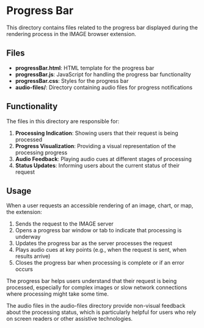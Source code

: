 # Progress Bar

This directory contains files related to the progress bar displayed during the rendering process in the IMAGE browser extension.

## Files

- **progressBar.html**: HTML template for the progress bar
- **progressBar.js**: JavaScript for handling the progress bar functionality
- **progressBar.css**: Styles for the progress bar
- **audio-files/**: Directory containing audio files for progress notifications

## Functionality

The files in this directory are responsible for:

1. **Processing Indication**: Showing users that their request is being processed
2. **Progress Visualization**: Providing a visual representation of the processing progress
3. **Audio Feedback**: Playing audio cues at different stages of processing
4. **Status Updates**: Informing users about the current status of their request

## Usage

When a user requests an accessible rendering of an image, chart, or map, the extension:

1. Sends the request to the IMAGE server
2. Opens a progress bar window or tab to indicate that processing is underway
3. Updates the progress bar as the server processes the request
4. Plays audio cues at key points (e.g., when the request is sent, when results arrive)
5. Closes the progress bar when processing is complete or if an error occurs

The progress bar helps users understand that their request is being processed, especially for complex images or slow network connections where processing might take some time.

The audio files in the audio-files directory provide non-visual feedback about the processing status, which is particularly helpful for users who rely on screen readers or other assistive technologies.
